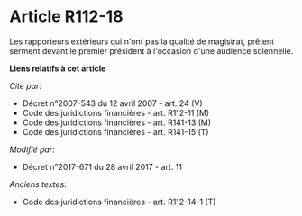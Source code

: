 # Article R112-18

Les rapporteurs extérieurs qui n'ont pas la qualité de magistrat, prêtent serment devant le premier président à l'occasion
d'une audience solennelle.

**Liens relatifs à cet article**

_Cité par_:

  - Décret n°2007-543 du 12 avril 2007 - art. 24 (V)
  - Code des juridictions financières - art. R112-11 (M)
  - Code des juridictions financières - art. R141-13 (M)
  - Code des juridictions financières - art. R141-15 (T)

_Modifié par_:

  - Décret n°2017-671 du 28 avril 2017 - art. 11

_Anciens textes_:

  - Code des juridictions financières - art. R112-14-1 (T)
